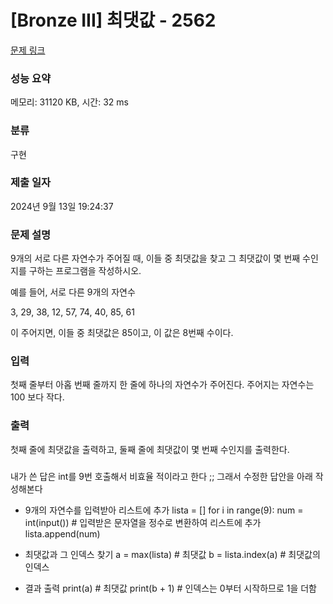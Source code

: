 # [Bronze III] 최댓값 - 2562 

[문제 링크](https://www.acmicpc.net/problem/2562) 

### 성능 요약

메모리: 31120 KB, 시간: 32 ms

### 분류

구현

### 제출 일자

2024년 9월 13일 19:24:37

### 문제 설명

<p>9개의 서로 다른 자연수가 주어질 때, 이들 중 최댓값을 찾고 그 최댓값이 몇 번째 수인지를 구하는 프로그램을 작성하시오.</p>

<p>예를 들어, 서로 다른 9개의 자연수</p>

<p>3, 29, 38, 12, 57, 74, 40, 85, 61</p>

<p>이 주어지면, 이들 중 최댓값은 85이고, 이 값은 8번째 수이다.</p>

### 입력 

 <p>첫째 줄부터 아홉 번째 줄까지 한 줄에 하나의 자연수가 주어진다. 주어지는 자연수는 100 보다 작다.</p>

### 출력 

 <p>첫째 줄에 최댓값을 출력하고, 둘째 줄에 최댓값이 몇 번째 수인지를 출력한다.</p>

### 
내가 쓴 답은 int를 9번 호출해서 비효율 적이라고 한다 ;;
그래서 수정한 답안을 아래 작성해본다

- 9개의 자연수를 입력받아 리스트에 추가
lista = []
for i in range(9):
    num = int(input())  # 입력받은 문자열을 정수로 변환하여 리스트에 추가
    lista.append(num)

- 최댓값과 그 인덱스 찾기
a = max(lista)  # 최댓값
b = lista.index(a)  # 최댓값의 인덱스

- 결과 출력
print(a)  # 최댓값
print(b + 1)  # 인덱스는 0부터 시작하므로 1을 더함
